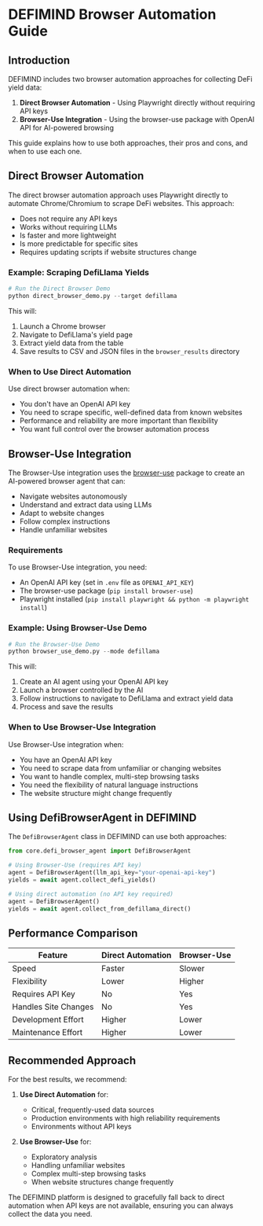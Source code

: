 # DEFIMIND Browser Automation Guide

## Introduction

DEFIMIND includes two browser automation approaches for collecting DeFi yield data:

1. **Direct Browser Automation** - Using Playwright directly without requiring API keys
2. **Browser-Use Integration** - Using the browser-use package with OpenAI API for AI-powered browsing

This guide explains how to use both approaches, their pros and cons, and when to use each one.

## Direct Browser Automation

The direct browser automation approach uses Playwright directly to automate Chrome/Chromium to scrape DeFi websites. This approach:

- Does not require any API keys
- Works without requiring LLMs
- Is faster and more lightweight
- Is more predictable for specific sites
- Requires updating scripts if website structures change

### Example: Scraping DefiLlama Yields

```python
# Run the Direct Browser Demo
python direct_browser_demo.py --target defillama
```

This will:
1. Launch a Chrome browser
2. Navigate to DefiLlama's yield page
3. Extract yield data from the table
4. Save results to CSV and JSON files in the `browser_results` directory

### When to Use Direct Automation

Use direct browser automation when:
- You don't have an OpenAI API key
- You need to scrape specific, well-defined data from known websites
- Performance and reliability are more important than flexibility
- You want full control over the browser automation process

## Browser-Use Integration

The Browser-Use integration uses the [browser-use](https://github.com/Sinaptik-AI/browser-use) package to create an AI-powered browser agent that can:

- Navigate websites autonomously
- Understand and extract data using LLMs
- Adapt to website changes
- Follow complex instructions
- Handle unfamiliar websites

### Requirements

To use Browser-Use integration, you need:
- An OpenAI API key (set in `.env` file as `OPENAI_API_KEY`)
- The browser-use package (`pip install browser-use`)
- Playwright installed (`pip install playwright && python -m playwright install`)

### Example: Using Browser-Use Demo

```python
# Run the Browser-Use Demo
python browser_use_demo.py --mode defillama
```

This will:
1. Create an AI agent using your OpenAI API key
2. Launch a browser controlled by the AI
3. Follow instructions to navigate to DefiLlama and extract yield data
4. Process and save the results

### When to Use Browser-Use Integration

Use Browser-Use integration when:
- You have an OpenAI API key
- You need to scrape data from unfamiliar or changing websites
- You want to handle complex, multi-step browsing tasks
- You need the flexibility of natural language instructions
- The website structure might change frequently

## Using DefiBrowserAgent in DEFIMIND

The `DefiBrowserAgent` class in DEFIMIND can use both approaches:

```python
from core.defi_browser_agent import DefiBrowserAgent

# Using Browser-Use (requires API key)
agent = DefiBrowserAgent(llm_api_key="your-openai-api-key")
yields = await agent.collect_defi_yields()

# Using direct automation (no API key required)
agent = DefiBrowserAgent()
yields = await agent.collect_from_defillama_direct()
```

## Performance Comparison

| Feature | Direct Automation | Browser-Use |
|---------|-------------------|-------------|
| Speed | Faster | Slower |
| Flexibility | Lower | Higher |
| Requires API Key | No | Yes |
| Handles Site Changes | No | Yes |
| Development Effort | Higher | Lower |
| Maintenance Effort | Higher | Lower |

## Recommended Approach

For the best results, we recommend:

1. **Use Direct Automation** for:
   - Critical, frequently-used data sources
   - Production environments with high reliability requirements
   - Environments without API keys

2. **Use Browser-Use** for:
   - Exploratory analysis
   - Handling unfamiliar websites
   - Complex multi-step browsing tasks
   - When website structures change frequently

The DEFIMIND platform is designed to gracefully fall back to direct automation when API keys are not available, ensuring you can always collect the data you need. 